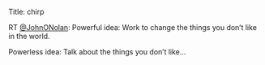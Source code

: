 Title: chirp

RT <a href="http://twitter.com/JohnONolan">@JohnONolan</a>: Powerful idea: Work to change the things you don’t like in the world.

Powerless idea: Talk about the things you don’t like…
